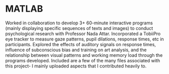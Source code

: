 # MATLAB
Worked in collaboration to develop 3+ 60-minute interactive programs (mainly displaying specific sequences of texts and images) to conduct psychological research with Professor Nada Attar.
Incorporated a TobiiPro eye tracker to measure gaze patterns, pupil dilations, response times, etc in participants.
Explored the effects of auditory signals on response times, influence of subconscious bias and training on art analysis, and the relationship between visual patterns and working memory load through the programs developed.
Included are a few of the many files associated with this project- I mainly uploaded aspects that I contributed heavily to.

